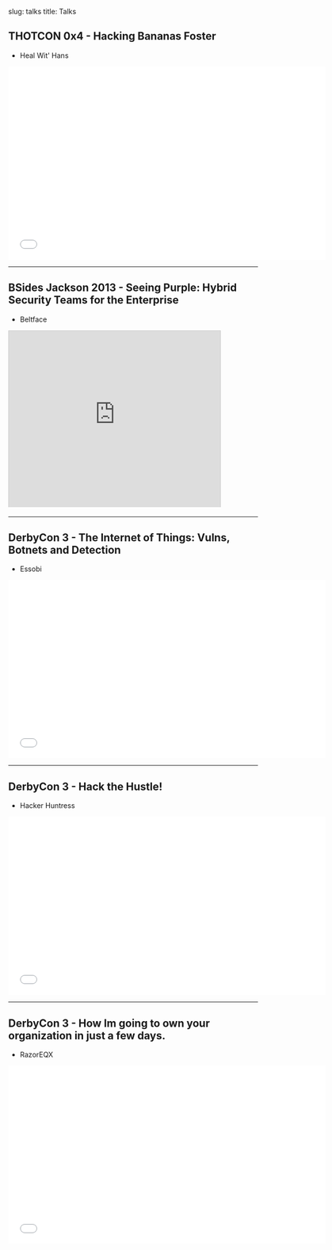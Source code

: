 slug: talks
title: Talks

## THOTCON 0x4 - Hacking Bananas Foster

* Heal Wit' Hans

<iframe 
    width="640" 
    height="390" 
    src="//www.youtube.com/embed/aGOP_pUDIHI" 
    frameborder="0" 
    allowfullscreen>
</iframe>

----
## BSides Jackson 2013 - Seeing Purple: Hybrid Security Teams for the Enterprise

* Beltface

<iframe 
    src="http://www.slideshare.net/slideshow/embed_code/28070479" 
    width="427" 
    height="356" 
    frameborder="0" 
    marginwidth="0" 
    marginheight="0" 
    scrolling="no" 
    style="border:1px solid #CCC; border-width:1px 1px 0; margin-bottom:5px; max-width: 100%;" 
    allowfullscreen> 
</iframe>

----
## DerbyCon 3 - The Internet of Things: Vulns, Botnets and Detection

* Essobi

<iframe 
    width="640" 
    height="360" 
    src="//www.youtube.com/embed/PZPzvzHCkyo?feature=player_embedded" 
    frameborder="0" 
    allowfullscreen>
</iframe>

----
## DerbyCon 3 - Hack the Hustle!

* Hacker Huntress

<iframe 
    width="640" 
    height="360" 
    src="//www.youtube.com/embed/8JfiXLFHwns?feature=player_embedded" 
    frameborder="0" allowfullscreen>
</iframe>

----
## DerbyCon 3 - How Im going to own your organization in just a few days.

* RazorEQX

<iframe 
    width="640" 
    height="360" 
    src="//www.youtube.com/embed/nIiUqZLBJ9M?feature=player_embedded" 
    frameborder="0" 
    allowfullscreen>
</iframe>
